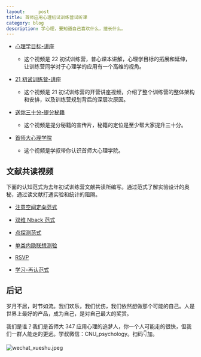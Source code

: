 ```yaml
---
layout:     post
title: 首师应用心理初试训练营试听课
category: blog
description: 学心理，要知道自己喜欢什么，擅长什么。
---
```


- [心理学目标-讲座](http://1257355643.vod2.myqcloud.com/a589a973vodtranscq1257355643/c16b656e5285890818505881620/v.f100030.mp4)
    - 这个视频是 22 初试训练营，普心课本讲解，心理学目标的拓展和延伸，让训练营同学对于心理学的应用有一个高维的视角。

- [21 初试训练营-讲座](http://1257355643.vod2.myqcloud.com/a589a973vodtranscq1257355643/dd7723585285890800647974854/v.f100030.mp4)
    - 这个视频是 21 初试训练营的开营讲座视频，介绍了整个训练营的整体架构和安排，以及训练营规划背后的深层次原因。

- [送你三十分-提分秘籍](http://1257355643.vod2.myqcloud.com/a589a973vodtranscq1257355643/de742bed5285890785481622413/v.f30.mp4)
    - 这个视频是提分秘籍的宣传片，秘籍的定位是至少帮大家提升三十分。

- [首师大心理学院](http://1257355643.vod2.myqcloud.com/a589a973vodtranscq1257355643/228e3e735285890785719164333/v.f30.mp4)
    - 这个视频是学叔带你认识首师大心理学院。
    
## 文献共读视频
下面的认知范式为去年初试训练营文献共读所编写。通过范式了解实验设计的奥秘，通过读文献打通实验和统计的阻隔。

- [注意空间定向范式](http://1257355643.vod2.myqcloud.com/a589a973vodtranscq1257355643/e16f850f5285890818581264163/v.f100040.mp4)

- [双维 Nback 范式](http://1257355643.vod2.myqcloud.com/a589a973vodtranscq1257355643/92b6e4fa5285890793587167155/v.f30.mp4)

- [点探测范式](http://1257355643.vod2.myqcloud.com/a589a973vodtranscq1257355643/c8e295305285890792075446334/v.f30.mp4)

- [单类内隐联想测验](http://1257355643.vod2.myqcloud.com/a589a973vodtranscq1257355643/846af66c5285890791403306467/v.f30.mp4)

- [RSVP](http://1257355643.vod2.myqcloud.com/a589a973vodtranscq1257355643/e374ae9b5285890790428753299/v.f30.mp4)

- [学习-再认范式](http://1257355643.vod2.myqcloud.com/a589a973vodtranscq1257355643/10441c9e5285890789447844265/v.f30.mp4)

## 后记

岁月不居，时节如流。我们欢乐，我们忧伤，我们依然想做那个可能的自己。人是世界上最好的产品，成为自己，是对自己最大的奖赏。

我们是谁？我们是首师大 347 应用心理的追梦人，你一个人可能走的很快，但我们一群人能走的更远。学叔微信：CNU_psychology。扫码👇加。

![wechat_xueshu.jpeg](https://cnu347-1257355643.cos.ap-beijing.myqcloud.com/CNU347/WechatIMG125.jpeg)